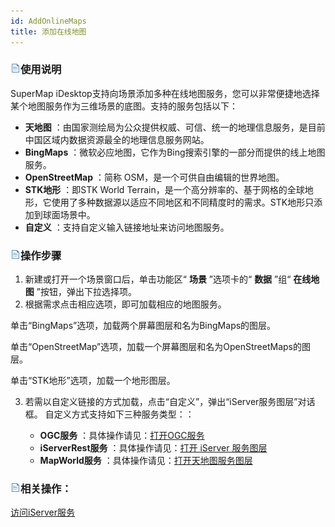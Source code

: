 ```yaml
---
id: AddOnlineMaps
title: 添加在线地图  
---  
```

### ![](../../img/read.gif)使用说明

SuperMap iDesktop支持向场景添加多种在线地图服务，您可以非常便捷地选择某个地图服务作为三维场景的底图。支持的服务包括以下：

* **天地图** ：由国家测绘局为公众提供权威、可信、统一的地理信息服务，是目前中国区域内数据资源最全的地理信息服务网站。
* **BingMaps** ：微软必应地图，它作为Bing搜索引擎的一部分而提供的线上地图服务。
* **OpenStreetMap** ：简称 OSM，是一个可供自由编辑的世界地图。
* **STK地形** ：即STK World Terrain，是一个高分辨率的、基于网格的全球地形，它使用了多种数据源以适应不同地区和不同精度时的需求。STK地形只添加到球面场景中。
* **自定义** ：支持自定义输入链接地址来访问地图服务。

### ![](../../img/read.gif)操作步骤

  1. 新建或打开一个场景窗口后，单击功能区“ **场景** ”选项卡的“ **数据** ”组“ **在线地图** ”按钮，弹出下拉选择项。 
  2. 根据需求点击相应选项，即可加载相应的地图服务。

单击“BingMaps”选项，加载两个屏幕图层和名为BingMaps的图层。

单击“OpenStreetMap”选项，加载一个屏幕图层和名为OpenStreetMaps的图层。

单击“STK地形”选项，加载一个地形图层。

  3. 若需以自定义链接的方式加载，点击“自定义”，弹出“iServer服务图层”对话框。 自定义方式支持如下三种服务类型：：

        * **OGC服务** ：具体操作请见：[打开OGC服务](../iServerService/OpenOGC)
        * **iServerRest服务** ：具体操作请见：[打开 iServer 服务图层](../iServerService/ComLy_OpenIServer)
        * **MapWorld服务** ：具体操作请见：[打开天地图服务图层](../iServerService/OpenMapWorld)

### ![](../../img/read.gif)相关操作：


[访问iServer服务](../iServerService/iServerService)



